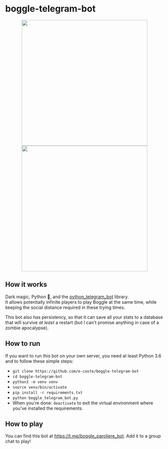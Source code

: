 # boggle-telegram-bot

<p align="center">
  <img  height="400" src="https://imgur.com/vppVYwS.png">
  <img  height="400" src="https://imgur.com/PxloRJW.png">
</p>

## How it works

Dark magic, Python 🐍, and the [python_telegram_bot](https://github.com/python-telegram-bot/python-telegram-bot) library.  
It allows potentially infinite players to play Boggle at the same time, while keeping the social distance required in these trying times.  

This bot also has persistency, so that it can save all your stats to a database that will survive <i>at least</i> a restart (but I can't promise anything in case of a zombie apocalypse).

## How to run

If you want to run this bot on your own server, you need at least Python 3.6 and to follow these simple steps:
- `git clone https://github.com/e-caste/boggle-telegram-bot`
- `cd boggle-telegram-bot`
- `python3 -m venv venv`
- `source venv/bin/activate`
- `pip install -r requirements.txt`
- `python boggle_telegram_bot.py`  
- When you're done: `deactivate` to exit the virtual environment where you've installed the requirements.

## How to play

You can find this bot at https://t.me/boggle_paroliere_bot. Add it to a group chat to play!
